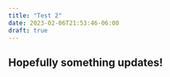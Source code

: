 ```yaml
---
title: "Test 2"
date: 2023-02-06T21:53:46-06:00
draft: true
---
```


## Hopefully something updates!